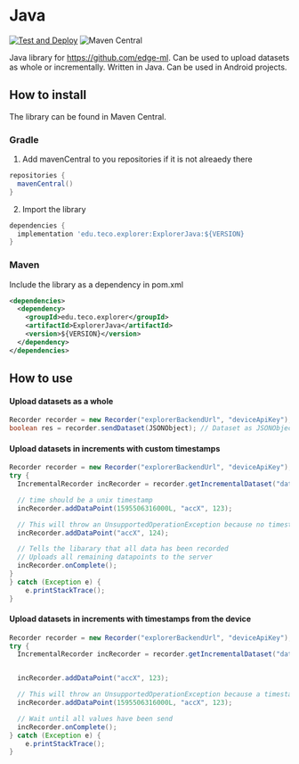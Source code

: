 # Java
[![Test and Deploy](https://github.com/edge-ml/java/actions/workflows/deploy.yml/badge.svg)](https://github.com/edge-ml/java/actions/workflows/deploy.yml)
![Maven Central](https://img.shields.io/maven-central/v/edu.teco.explorer/ExplorerJava?color=%2348c653)

Java library for https://github.com/edge-ml. 
Can be used to upload datasets as whole or incrementally. 
Written in Java. Can be used in Android projects.

## How to install
The library can be found in Maven Central.

### Gradle
1. Add mavenCentral to you repositories if it is not alreaedy there
```gradle
repositories {
  mavenCentral()
}
```

2. Import the library
```gradle
dependencies {
  implementation 'edu.teco.explorer:ExplorerJava:${VERSION}
}
```

### Maven
Include the library as a dependency in pom.xml
```xml
<dependencies>
  <dependency>
    <groupId>edu.teco.explorer</groupId>
    <artifactId>ExplorerJava</artifactId>
    <version>${VERSION}</version>
  </dependency>
</dependencies>
```


## How to use

#### Upload datasets as a whole

```java
Recorder recorder = new Recorder("explorerBackendUrl", "deviceApiKey");
boolean res = recorder.sendDataset(JSONObject); // Dataset as JSONObject
```

#### Upload datasets in increments with custom timestamps

```java
Recorder recorder = new Recorder("explorerBackendUrl", "deviceApiKey");
try {
  IncrementalRecorder incRecorder = recorder.getIncrementalDataset("datasetName", false); // false to use custom timestamps

  // time should be a unix timestamp
  incRecorder.addDataPoint(1595506316000L, "accX", 123);

  // This will throw an UnsupportedOperationException because no timestamp was provided
  incRecorder.addDataPoint("accX", 124);

  // Tells the libarary that all data has been recorded
  // Uploads all remaining datapoints to the server
  incRecorder.onComplete();
}
} catch (Exception e) {
    e.printStackTrace();
}
```

#### Upload datasets in increments with timestamps from the device

```java
Recorder recorder = new Recorder("explorerBackendUrl", "deviceApiKey");
try {
  IncrementalRecorder incRecorder = recorder.getIncrementalDataset("datasetName", true); // true to use deviceTime


  incRecorder.addDataPoint("accX", 123);

  // This will throw an UnsupportedOperationException because a timestamp was provided
  incRecorder.addDataPoint(1595506316000L, "accX", 123);

  // Wait until all values have been send
  incRecorder.onComplete();
} catch (Exception e) {
    e.printStackTrace();
}
```
